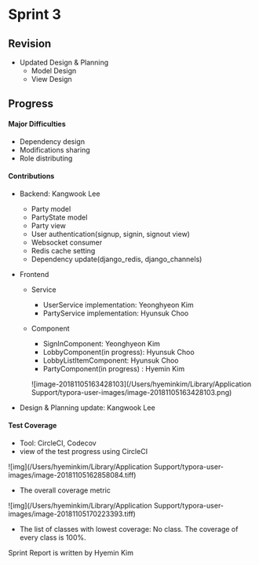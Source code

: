 # Sprint 3

## Revision

* Updated Design & Planning 
  * Model Design
  * View Design

## Progress

#### Major Difficulties

* Dependency design 
* Modifications sharing
* Role distributing

#### Contributions

* Backend: Kangwook Lee
  * Party model
  * PartyState model
  * Party view
  * User authentication(signup, signin, signout view)
  * Websocket consumer
  * Redis cache setting
  * Dependency update(django_redis, django_channels)

* Frontend
  * Service
    * UserService implementation: Yeonghyeon Kim 
    * PartyService implementation: Hyunsuk Choo

  * Component  
    * SignInComponent: Yeonghyeon Kim
    *  LobbyComponent(in progress): Hyunsuk Choo 
    *  LobbyListItemComponent: Hyunsuk Choo
    *  PartyComponent(in progress) : Hyemin Kim

    ![image-20181105163428103](/Users/hyeminkim/Library/Application Support/typora-user-images/image-20181105163428103.png)



* Design & Planning update: Kangwook Lee

#### Test Coverage

* Tool: CircleCI, Codecov
* view of the test progress using CircleCI 

![img](/Users/hyeminkim/Library/Application Support/typora-user-images/image-20181105162858084.tiff)

* The overall coverage metric

![img](/Users/hyeminkim/Library/Application Support/typora-user-images/image-20181105170223393.tiff)

* The list of classes with lowest coverage: No class. The coverage of every class is 100%.



Sprint Report is written by Hyemin Kim
